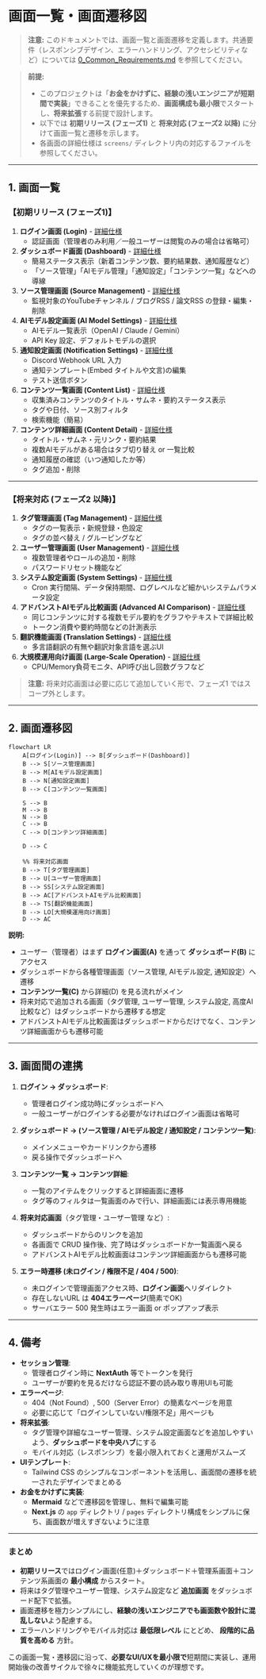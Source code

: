 # 画面一覧・画面遷移図

> **注意:** このドキュメントでは、画面一覧と画面遷移を定義します。共通要件（レスポンシブデザイン、エラーハンドリング、アクセシビリティなど）については [0_Common_Requirements.md](./0_Common_Requirements.md) を参照してください。

> **前提:**
> - このプロジェクトは「**お金をかけずに、経験の浅いエンジニアが短期間で実装**」できることを優先するため、**画面構成も最小限**でスタートし、**将来拡張**する前提で設計します。
> - 以下では **初期リリース (フェーズ1)** と **将来対応 (フェーズ2 以降)** に分けて画面一覧と遷移を示します。
> - 各画面の詳細仕様は `screens/` ディレクトリ内の対応するファイルを参照してください。

---

## 1. 画面一覧

### **【初期リリース (フェーズ1)】**

1. **ログイン画面 (Login)** - [詳細仕様](./screens/1_Login.md)
   - 認証画面（管理者のみ利用／一般ユーザーは閲覧のみの場合は省略可）
2. **ダッシュボード画面 (Dashboard)** - [詳細仕様](./screens/2_Dashboard.md)
   - 簡易ステータス表示（新着コンテンツ数、要約結果数、通知履歴など）
   - 「ソース管理」「AIモデル管理」「通知設定」「コンテンツ一覧」などへの導線
3. **ソース管理画面 (Source Management)** - [詳細仕様](./screens/3_SourceManagement.md)
   - 監視対象のYouTubeチャンネル / ブログRSS / 論文RSS の登録・編集・削除
4. **AIモデル設定画面 (AI Model Settings)** - [詳細仕様](./screens/4_AIModelSettings.md)
   - AIモデル一覧表示（OpenAI / Claude / Gemini）
   - API Key 設定、デフォルトモデルの選択
5. **通知設定画面 (Notification Settings)** - [詳細仕様](./screens/5_NotificationSettings.md)
   - Discord Webhook URL 入力
   - 通知テンプレート(Embed タイトルや文言)の編集
   - テスト送信ボタン
6. **コンテンツ一覧画面 (Content List)** - [詳細仕様](./screens/6_ContentList.md)
   - 収集済みコンテンツのタイトル・サムネ・要約ステータス表示
   - タグや日付、ソース別フィルタ
   - 検索機能（簡易）
7. **コンテンツ詳細画面 (Content Detail)** - [詳細仕様](./screens/7_ContentDetail.md)
   - タイトル・サムネ・元リンク・要約結果
   - 複数AIモデルがある場合はタブ切り替え or 一覧比較
   - 通知履歴の確認（いつ通知したか等）
   - タグ追加・削除

---

### **【将来対応 (フェーズ2 以降)】**

1. **タグ管理画面 (Tag Management)** - [詳細仕様](./screens/8_TagManagement.md)
   - タグの一覧表示・新規登録・色設定
   - タグの並べ替え / グルーピングなど
2. **ユーザー管理画面 (User Management)** - [詳細仕様](./screens/9_UserManagement.md)
   - 複数管理者やロールの追加・削除
   - パスワードリセット機能など
3. **システム設定画面 (System Settings)** - [詳細仕様](./screens/10_SystemSettings.md)
   - Cron 実行間隔、データ保持期間、ログレベルなど細かいシステムパラメータ設定
4. **アドバンストAIモデル比較画面 (Advanced AI Comparison)** - [詳細仕様](./screens/11_AdvancedAIComparison.md)
   - 同じコンテンツに対する複数モデル要約をグラフやテキストで詳細比較
   - トークン消費や要約時間などの計測表示
5. **翻訳機能画面 (Translation Settings)** - [詳細仕様](./screens/12_TranslationSettings.md)
   - 多言語翻訳の有無や翻訳対象言語を選ぶUI
6. **大規模運用向け画面 (Large-Scale Operation)** - [詳細仕様](./screens/13_LargeScaleOperation.md)
   - CPU/Memory負荷モニタ、API呼び出し回数グラフなど

> **注意:** 将来対応画面は必要に応じて追加していく形で、フェーズ1 ではスコープ外とします。

---

## 2. 画面遷移図

```mermaid
flowchart LR
    A[ログイン(Login)] --> B[ダッシュボード(Dashboard)]
    B --> S[ソース管理画面]
    B --> M[AIモデル設定画面]
    B --> N[通知設定画面]
    B --> C[コンテンツ一覧画面]

    S --> B
    M --> B
    N --> B
    C --> B
    C --> D[コンテンツ詳細画面]

    D --> C

    %% 将来対応画面
    B --> T[タグ管理画面]
    B --> U[ユーザー管理画面]
    B --> SS[システム設定画面]
    B --> AC[アドバンストAIモデル比較画面]
    B --> TS[翻訳機能画面]
    B --> LO[大規模運用向け画面]
    D --> AC
```

**説明:**
- ユーザー（管理者）はまず **ログイン画面(A)** を通って **ダッシュボード(B)** にアクセス
- ダッシュボードから各種管理画面（ソース管理, AIモデル設定, 通知設定）へ遷移
- **コンテンツ一覧(C)** から詳細(D) を見る流れがメイン
- 将来対応で追加される画面（タグ管理, ユーザー管理, システム設定, 高度AI比較など）はダッシュボードから遷移する想定
- アドバンストAIモデル比較画面はダッシュボードからだけでなく、コンテンツ詳細画面からも遷移可能

---

## 3. 画面間の連携

1. **ログイン → ダッシュボード**:
   - 管理者ログイン成功時にダッシュボードへ
   - 一般ユーザーがログインする必要がなければログイン画面は省略可

2. **ダッシュボード → (ソース管理 / AIモデル設定 / 通知設定 / コンテンツ一覧)**:
   - メインメニューやカードリンクから遷移
   - 戻る操作でダッシュボードへ

3. **コンテンツ一覧 → コンテンツ詳細**:
   - 一覧のアイテムをクリックすると詳細画面に遷移
   - タグ等のフィルタは一覧画面のみで行い、詳細画面には表示専用機能

4. **将来対応画面**（タグ管理・ユーザー管理 など）:
   - ダッシュボードからのリンクを追加
   - 各画面で CRUD 操作後、完了時はダッシュボードか一覧画面へ戻る
   - アドバンストAIモデル比較画面はコンテンツ詳細画面からも遷移可能

5. **エラー時遷移 (未ログイン / 権限不足 / 404 / 500)**:
   - 未ログインで管理画面アクセス時、**ログイン画面**へリダイレクト
   - 存在しないURL は **404エラーページ**(簡素でOK)
   - サーバエラー 500 発生時はエラー画面 or ポップアップ表示

---

## 4. 備考

- **セッション管理**:
  - 管理者ログイン時に **NextAuth** 等でトークンを発行
  - ユーザーが要約を見るだけなら認証不要の読み取り専用UIも可能
- **エラーページ**:
  - 404（Not Found）, 500（Server Error）の簡素なページを用意
  - 必要に応じて「ログインしていない/権限不足」用ページも
- **将来拡張**:
  - タグ管理や詳細なユーザー管理、システム設定画面などを追加しやすいよう、**ダッシュボードを中央ハブ**にする
  - モバイル対応（レスポンシブ）を最小限入れておくと運用がスムーズ
- **UIテンプレート**:
  - Tailwind CSS のシンプルなコンポーネントを活用し、画面間の遷移を統一されたデザインでまとめる
- **お金をかけずに実装**:
  - **Mermaid** などで遷移図を管理し、無料で編集可能
  - **Next.js** の `app` ディレクトリ / `pages` ディレクトリ構成をシンプルに保ち、画面数が増えすぎないように注意

---

### まとめ

- **初期リリース**ではログイン画面(任意)＋ダッシュボード＋管理系画面＋コンテンツ系画面の **最小構成** からスタート。
- 将来はタグ管理やユーザー管理、システム設定など **追加画面** をダッシュボード配下で拡張。
- 画面遷移を極力シンプルにし、**経験の浅いエンジニアでも画面数や設計に混乱しない**よう配慮する。
- エラーハンドリングやモバイル対応は **最低限レベル** にとどめ、 **段階的に品質を高める** 方針。

この画面一覧・遷移図に沿って、**必要なUI/UXを最小限で**短期間に実装し、運用開始後の改善サイクルで徐々に機能拡充していくのが理想です。